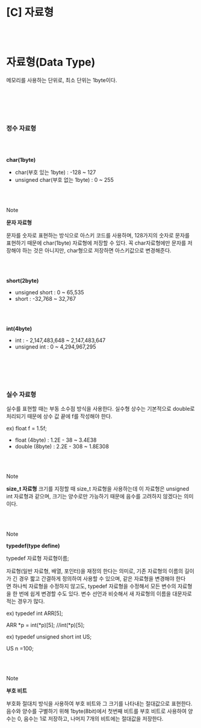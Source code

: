 # [C] 자료형

<br><br>

# 자료형(Data Type)

메모리를 사용하는 단위로, 최소 단위는 1byte이다.

<br><br>
<br><br>

### **정수 자료형**

<br><br>

**char(1byte)**

- char(부호 있는 1byte) : -128 ~ 127
- unsigned char(부호 없는 1byte) : 0 ~ 255

<br><br>

>[!note]
> **문자 자료형**
> 
> 문자를 숫자로 표현하는 방식으로 아스키 코드를 사용하며, 128가지의 숫자로 문자를 표현하기 때문에 char(1byte) 자료형에 저장할 수 있다. 꼭 char자료형에만 문자를 저장해야 하는 것은 아니지만, char형으로 저장하면 아스키값으로 변경해준다.
> 

<br><br>

**short(2byte)**

- unsigned short : 0 ~ 65,535
- short : -32,768 ~ 32,767

<br><br>

**int(4byte)**

- int : - 2,147,483,648 ~ 2,147,483,647
- unsigned int : 0 ~ 4,294,967,295

<br><br>
<br><br>

### **실수 자료형**

실수를 표현할 때는 부동 소수점 방식을 사용한다. 실수형 상수는 기본적으로 double로 처리되기 때문에 상수 값 끝에 f를 작성해야 한다.

ex) float f = 1.5f;

- float (4byte) : 1.2E - 38 ~ 3.4E38
- double (8byte) : 2.2E - 308 ~ 1.8E308

<br><br>

>[!note]
>**size_t 자료형**
>크기를 지정할 때 size_t 자료형을 사용하는데 이 자료형은 unsigned int 자료형과 같으며, 크기는 양수로만 가능하기 때문에 음수를 고려하지 않겠다는 의미이다.

<br><br>

>[!note]
>**typedef(type define)**
>
> typedef 자료형 자료형이름;
>
> 자료형(일반 자료형, 배열, 포인터)을 재정의 한다는 의미로, 기존 자료형의 이름의 길이가 긴 경우 짧고 간결하게 정의하여 사용할 수 있으며, 같은 자료형을 변경해야 한다면 하나씩 자료형을 수정하지 않고도, typedef 자료형을 수정해서 모든 변수의 자료형을 한 번에 쉽게 변경할 수도 있다. 변수 선언과 비슷해서 새 자료형의 이름을 대문자로 적는 경우가 많다.
>
> ex) typedef int ARR[5];
>
> ARR *p = int(*p)[5]; //int(*p)[5];
>
> ex) typedef unsigned short int US;
>
> US n =100;

<br><br>

>[!note]
> **부호 비트**
>
>부호화 절대치 방식을 사용하여 부호 비트와 그 크기를 나타내는 절대값으로 표현한다. 음수와 양수를 구별하기 위해 1byte(8bit)에서 첫번째 비트를 부호 비트로 사용하여 양수는 0, 음수는 1로 저장하고, 나머지 7개의 비트에는 절대값을 저장한다.
